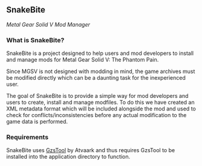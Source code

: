 ## SnakeBite
 _Metal Gear Solid V Mod Manager_
 
### What is SnakeBite?

SnakeBite is a project designed to help users and mod developers to
install and manage mods for Metal Gear Solid V: The Phantom Pain.

Since MGSV is not designed with modding in mind, the game archives must
be modified directly which can be a daunting task for the inexperienced user.

The goal of SnakeBite is to provide a simple way for mod developers and users
to create, install and manage modfiles. To do this we have created an XML
metadata format which will be included alongside the mod and used to check
for conflicts/inconsistencies before any actual modification to the game data
is performed.

### Requirements

SnakeBite uses [GzsTool](https://www.github.com/Atvaark/GzsTool) by Atvaark
and thus requires GzsTool to be installed into the application directory
to function.
